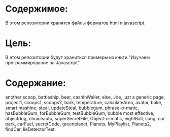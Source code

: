 Содержимое:
==========

В этом репозитории хранятся файлы форматов html и javascript.

Цель:
====

В этом репозитории будут храниться примеры из книги "Изучаем программирование на Javascript".

Содержание: 
==========

another scoop, battleship, beer, cashInWallet, else, Joe, just a generic page, project1, scoops1, scoops2, bark, temperature, calculateArea, avatar, bake, smart mashine, steal, updateSteal, bubblegum, phrase-o-matic, hasBubbleGum, forBubbleGum, testBubbleGum, bubble most effective, objectdog, choiceauto, superSecretFile, Object-o-matic, eightBall, song, car park, carFuel, secretCode, greenplanet, Planets, MyPlaylist, Planets2, findCar, lieDetectorTest.